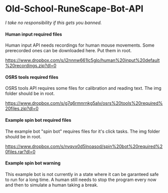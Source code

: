 # Old-School-RuneScape-Bot-API
_I take no responsibility if this gets you banned._ 

#### Human input required files
Human input API needs recordings for human mouse movements. Some prerecorded ones can be downloaded here. Put them in root.

https://www.dropbox.com/s/i2nnnw661lc5glo/human%20input%20default%20recordings.zip?dl=0

#### OSRS tools required files
OSRS tools API requires some files for calibration and reading text. The img folder should be in root.

https://www.dropbox.com/s/g7q6rmnrnkg5alv/osrs%20tools%20required%20files.zip?dl=0

#### Example spin bot required files
The example bot "spin bot" requires files for it's click tasks. The img folder should be in root.

https://www.dropbox.com/s/nvqvx0d5lnoasod/spin%20bot%20required%20files.rar?dl=0

#### Example spin bot warning
This example bot is not currently in a state where it can be garanteed safe to run for a long time. A human still needs to stop the program every now and then to simulate a human taking a break.
